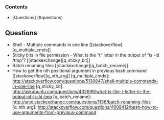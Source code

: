 ### Contents
* [Questions] (#questions)

## Questions
* Shell - Multiple commands in one line [[stackoverflow][q_multiple_cmds]]
* Sticky bits in file permission - What is the “t” letter in the output of “ls -ld /tmp”? [[stackexchange][q_sticky_bit]]
* Batch renaming files [[stackexchange][q_batch_rename]]
* How to get the nth positional argument in previous bash command [[stackoverflow][q_nth_arg]]
[q_multiple_cmds]: http://stackoverflow.com/questions/5130847/shell-multiple-commands-in-one-line
[q_sticky_bit]: http://askubuntu.com/questions/432699/what-is-the-t-letter-in-the-output-of-ls-ld-tmp
[q_batch_rename]: http://unix.stackexchange.com/questions/1136/batch-renaming-files
[q_nth_arg]: http://stackoverflow.com/questions/4009412/bash-how-to-use-arguments-from-previous-command
